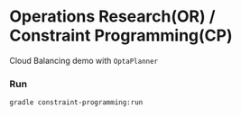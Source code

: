 Operations Research(OR) / Constraint Programming(CP)
====================================================
Cloud Balancing demo with `OptaPlanner`


### Run
```
gradle constraint-programming:run
```
